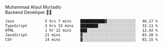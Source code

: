 Muhammad Aliyul Murtadlo
<br>
Backend Developer 👨‍💻
<br>
<!--START_SECTION:waka-->

```txt
Java              5 hrs 7 mins    ███████████▓░░░░░░░░░░░░░   46.27 %
TypeScript        3 hrs 33 mins   ████████░░░░░░░░░░░░░░░░░   32.11 %
HTML              1 hr 22 mins    ███░░░░░░░░░░░░░░░░░░░░░░   12.42 %
JavaScript        21 mins         ▓░░░░░░░░░░░░░░░░░░░░░░░░   03.20 %
CSV               14 mins         ▓░░░░░░░░░░░░░░░░░░░░░░░░   02.15 %
```

<!--END_SECTION:waka-->
